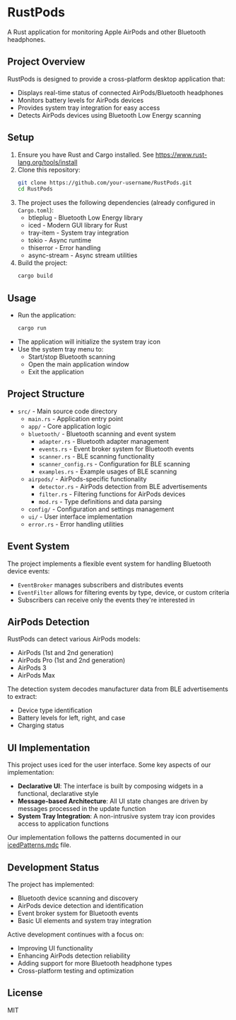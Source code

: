 # RustPods

A Rust application for monitoring Apple AirPods and other Bluetooth headphones.

## Project Overview

RustPods is designed to provide a cross-platform desktop application that:
- Displays real-time status of connected AirPods/Bluetooth headphones
- Monitors battery levels for AirPods devices
- Provides system tray integration for easy access
- Detects AirPods devices using Bluetooth Low Energy scanning

## Setup

1. Ensure you have Rust and Cargo installed. See https://www.rust-lang.org/tools/install
2. Clone this repository:
   ```sh
   git clone https://github.com/your-username/RustPods.git
   cd RustPods
   ```
3. The project uses the following dependencies (already configured in `Cargo.toml`):
   - btleplug - Bluetooth Low Energy library
   - iced - Modern GUI library for Rust
   - tray-item - System tray integration 
   - tokio - Async runtime
   - thiserror - Error handling
   - async-stream - Async stream utilities
4. Build the project:
   ```sh
   cargo build
   ```

## Usage

- Run the application:
  ```sh
  cargo run
  ```
- The application will initialize the system tray icon
- Use the system tray menu to:
  - Start/stop Bluetooth scanning
  - Open the main application window
  - Exit the application

## Project Structure

- `src/` - Main source code directory
  - `main.rs` - Application entry point
  - `app/` - Core application logic
  - `bluetooth/` - Bluetooth scanning and event system
    - `adapter.rs` - Bluetooth adapter management
    - `events.rs` - Event broker system for Bluetooth events
    - `scanner.rs` - BLE scanning functionality
    - `scanner_config.rs` - Configuration for BLE scanning
    - `examples.rs` - Example usages of BLE scanning
  - `airpods/` - AirPods-specific functionality
    - `detector.rs` - AirPods detection from BLE advertisements
    - `filter.rs` - Filtering functions for AirPods devices
    - `mod.rs` - Type definitions and data parsing
  - `config/` - Configuration and settings management
  - `ui/` - User interface implementation
  - `error.rs` - Error handling utilities

## Event System

The project implements a flexible event system for handling Bluetooth device events:
- `EventBroker` manages subscribers and distributes events
- `EventFilter` allows for filtering events by type, device, or custom criteria
- Subscribers can receive only the events they're interested in

## AirPods Detection

RustPods can detect various AirPods models:
- AirPods (1st and 2nd generation)
- AirPods Pro (1st and 2nd generation)
- AirPods 3
- AirPods Max

The detection system decodes manufacturer data from BLE advertisements to extract:
- Device type identification
- Battery levels for left, right, and case
- Charging status

## UI Implementation

This project uses iced for the user interface. Some key aspects of our implementation:

- **Declarative UI**: The interface is built by composing widgets in a functional, declarative style
- **Message-based Architecture**: All UI state changes are driven by messages processed in the update function
- **System Tray Integration**: A non-intrusive system tray icon provides access to application functions

Our implementation follows the patterns documented in our [icedPatterns.mdc](.cursor/rules/icedPatterns.mdc) file.

## Development Status

The project has implemented:
- Bluetooth device scanning and discovery
- AirPods device detection and identification
- Event broker system for Bluetooth events
- Basic UI elements and system tray integration

Active development continues with a focus on:
- Improving UI functionality
- Enhancing AirPods detection reliability
- Adding support for more Bluetooth headphone types
- Cross-platform testing and optimization

## License

MIT 